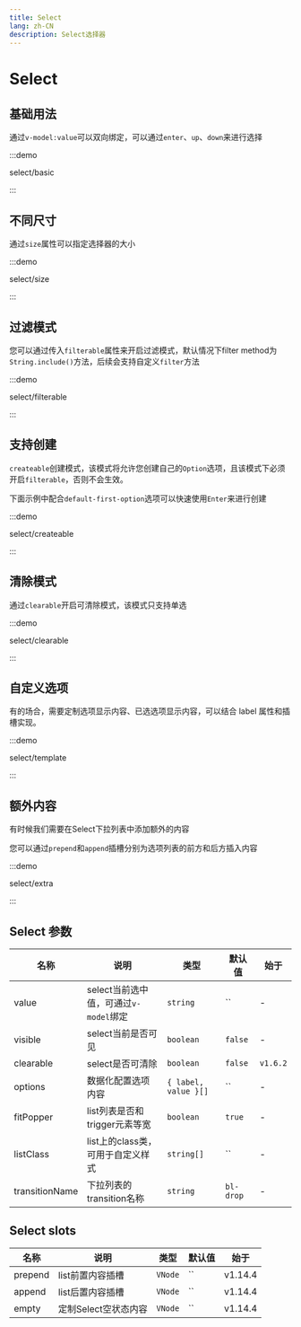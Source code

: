 ```yaml
---
title: Select
lang: zh-CN
description: Select选择器
---
```


# Select

## 基础用法

通过`v-model:value`可以双向绑定，可以通过`enter`、`up`、`down`来进行选择

:::demo

select/basic

:::

## 不同尺寸

通过`size`属性可以指定选择器的大小

:::demo

select/size

:::

## 过滤模式

您可以通过传入`filterable`属性来开启过滤模式，默认情况下filter method为`String.include()`方法，后续会支持自定义`filter`方法

:::demo

select/filterable

:::

## 支持创建

`createable`创建模式，该模式将允许您创建自己的`Option`选项，且该模式下必须开启`filterable`，否则不会生效。

下面示例中配合`default-first-option`选项可以快速使用`Enter`来进行创建

:::demo

select/createable

:::

## 清除模式

通过`clearable`开启可清除模式，该模式只支持单选

:::demo

select/clearable

:::

## 自定义选项

有的场合，需要定制选项显示内容、已选选项显示内容，可以结合 label 属性和插槽实现。

:::demo

select/template

:::

## 额外内容

有时候我们需要在Select下拉列表中添加额外的内容

您可以通过`prepend`和`append`插槽分别为选项列表的前方和后方插入内容

:::demo

select/extra

:::

## Select 参数

| 名称           | 说明                                  | 类型                 | 默认值    | 始于     |
| -------------- | ------------------------------------- | -------------------- | --------- | -------- |
| value          | select当前选中值，可通过`v-model`绑定 | `string`             | ``        | -        |
| visible        | select当前是否可见                    | `boolean`            | `false`   | -        |
| clearable      | select是否可清除                      | `boolean`            | `false`   | `v1.6.2` |
| options        | 数据化配置选项内容                    | `{ label, value }[]` | ``        | -        |
| fitPopper      | list列表是否和trigger元素等宽         | `boolean`            | `true`    | -        |
| listClass      | list上的class类，可用于自定义样式     | `string[]`           | ``        | -        |
| transitionName | 下拉列表的transition名称              | `string`             | `bl-drop` | -        |

## Select slots

| 名称    | 说明                 | 类型    | 默认值 | 始于    |
| ------- | -------------------- | ------- | ------ | ------- |
| prepend | list前置内容插槽     | `VNode` | ``     | v1.14.4 |
| append  | list后置内容插槽     | `VNode` | ``     | v1.14.4 |
| empty   | 定制Select空状态内容 | `VNode` | ``     | v1.14.4 |
